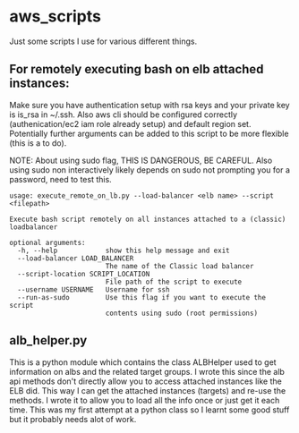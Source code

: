 # aws_scripts
Just some scripts I use for various different things.

## For remotely executing bash on elb attached instances: 

Make sure you have authentication setup with rsa keys and your private key is is_rsa in ~/.ssh. Also aws cli should be configured correctly (authenication/ec2 iam role already setup) and default region set. Potentially further arguments can be added to this script to be more flexible (this is a to do). 

NOTE: About using sudo flag, THIS IS DANGEROUS, BE CAREFUL. Also using sudo non interactively likely depends on sudo not prompting you for a password, need to test this.

```
usage: execute_remote_on_lb.py --load-balancer <elb name> --script <filepath>

Execute bash script remotely on all instances attached to a (classic)
loadbalancer

optional arguments:
  -h, --help            show this help message and exit
  --load-balancer LOAD_BALANCER
                        The name of the Classic load balancer
  --script-location SCRIPT_LOCATION
                        File path of the script to execute
  --username USERNAME   Username for ssh
  --run-as-sudo         Use this flag if you want to execute the script
                        contents using sudo (root permissions)
```

## alb_helper.py
This is a python module which contains the class ALBHelper used to get information on albs and the related target groups. I wrote this since the alb api methods don't directly allow you to access attached instances like the ELB did. This way I can get the attached instances (targets) and re-use the methods. I wrote it to allow you to load all the info once or just get it each time. This was my first attempt at a python class so I learnt some good stuff but it probably needs alot of work.
